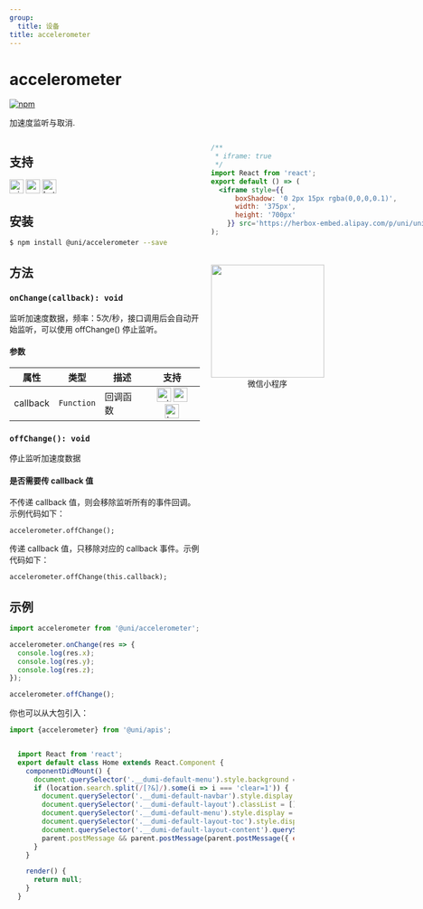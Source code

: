 ```yaml
---
group:
  title: 设备
title: accelerometer
---
```


# accelerometer 
[![npm](https://img.shields.io/npm/v/@uni/accelerometer.svg)](https://www.npmjs.com/package/@uni/accelerometer)

加速度监听与取消.

<div style="display: flex;flex-direction: row;justify-content: space-between;">
<div style="margin-right: 20px;">

## 支持
<img alt="miniApp" src="https://gw.alicdn.com/tfs/TB1bBpmbRCw3KVjSZFuXXcAOpXa-200-200.svg" width="25px" height="25px" title="阿里小程序" /> <img alt="wechatMiniprogram" src="https://img.alicdn.com/tfs/TB1slcYdxv1gK0jSZFFXXb0sXXa-200-200.svg" width="25px" height="25px" title="微信小程序"> <img alt="bytedanceMicroApp" src="https://gw.alicdn.com/tfs/TB1jFtVzO_1gK0jSZFqXXcpaXXa-200-200.svg" width="25px" height="25px" title="字节跳动小程序">

## 安装

```bash
$ npm install @uni/accelerometer --save
```

## 方法

### `onChange(callback): void`

监听加速度数据，频率：5次/秒，接口调用后会自动开始监听，可以使用 offChange() 停止监听。

#### 参数
| 属性 | 类型     | 描述   | 支持 |
| -------- | -------- | ------------- | :-----: |
| callback | `Function` | 回调函数 | <img alt="miniApp" src="https://gw.alicdn.com/tfs/TB1bBpmbRCw3KVjSZFuXXcAOpXa-200-200.svg" width="25px" height="25px" title="阿里小程序" /> <img alt="wechatMiniprogram" src="https://img.alicdn.com/tfs/TB1slcYdxv1gK0jSZFFXXb0sXXa-200-200.svg" width="25px" height="25px" title="微信小程序"> <img alt="bytedanceMicroApp" src="https://gw.alicdn.com/tfs/TB1jFtVzO_1gK0jSZFqXXcpaXXa-200-200.svg" width="25px" height="25px" title="字节跳动小程序"> |

### `offChange(): void`

停止监听加速度数据

#### 是否需要传 callback 值
不传递 callback 值，则会移除监听所有的事件回调。示例代码如下：

```
accelerometer.offChange();
```
传递 callback 值，只移除对应的 callback 事件。示例代码如下：

```
accelerometer.offChange(this.callback);
```

## 示例

```js
import accelerometer from '@uni/accelerometer';

accelerometer.onChange(res => {
  console.log(res.x);
  console.log(res.y);
  console.log(res.z);
});

accelerometer.offChange();
```
你也可以从大包引入：

```js
import {accelerometer} from '@uni/apis';
```

</div>
<div>

```jsx | inline
/**
 * iframe: true
 */
import React from 'react';
export default () => (
  <iframe style={{
      boxShadow: '0 2px 15px rgba(0,0,0,0.1)',
      width: '375px',
      height: '700px'
    }} src='https://herbox-embed.alipay.com/p/uni/uni?previewZoom=100&view=preview&defaultPage=pages/accelerometer/index&topSlider=false'></iframe>
);
```

<div style="display: flex;margin-top: 50px;">
  <div>
    <img src="https://img.alicdn.com/imgextra/i4/O1CN01OBELBj1akab9RKOIZ_!!6000000003368-0-tps-694-628.jpg" width="200" height="200" />
    <div style="text-align: center;">微信小程序</div>
  </div>
</div>

</div>
</div>


```jsx | inline
  import React from 'react';
  export default class Home extends React.Component {
    componentDidMount() {
      document.querySelector('.__dumi-default-menu').style.background = '#fff';
      if (location.search.split(/[?&]/).some(i => i === 'clear=1')) {
        document.querySelector('.__dumi-default-navbar').style.display = 'none';
        document.querySelector('.__dumi-default-layout').classList = [];
        document.querySelector('.__dumi-default-menu').style.display = 'none';
        document.querySelector('.__dumi-default-layout-toc').style.display = 'none';
        document.querySelector('.__dumi-default-layout-content').querySelector('.markdown').querySelector('h1').style.marginTop = 0;
        parent.postMessage && parent.postMessage(parent.postMessage({ event: 'syncIframeHeight', height: document.querySelector('.__dumi-default-layout-content').offsetHeight }, '*'));
      }
    }

    render() {
      return null;
    }
  }
```
